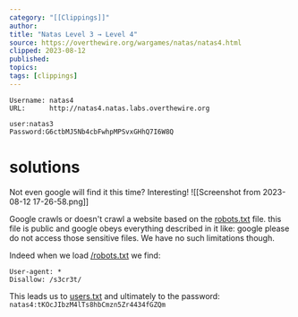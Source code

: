 ```yaml
---
category: "[[Clippings]]"
author: 
title: "Natas Level 3 → Level 4"
source: https://overthewire.org/wargames/natas/natas4.html
clipped: 2023-08-12
published: 
topics: 
tags: [clippings]
---
```


```
Username: natas4
URL:      http://natas4.natas.labs.overthewire.org

user:natas3
Password:G6ctbMJ5Nb4cbFwhpMPSvxGHhQ7I6W8Q
```

# solutions
Not even google will find it this time? Interesting! 
![[Screenshot from 2023-08-12 17-26-58.png]]


Google crawls or doesn't crawl a website based on the [robots.txt](https://developers.google.com/search/docs/crawling-indexing/robots/intro) file. this file is public and google obeys everything described in it like: google please do not access those sensitive files. We have no such limitations though. 

Indeed when we load [/robots.txt](http://natas3.natas.labs.overthewire.org/robots.txt) we find: 

```
User-agent: *
Disallow: /s3cr3t/  
```

This leads us to [users.txt](natas3.natas.labs.overthewire.org/s3cr3t/users.txt) and ultimately to the password:
`natas4:tKOcJIbzM4lTs8hbCmzn5Zr4434fGZQm`


